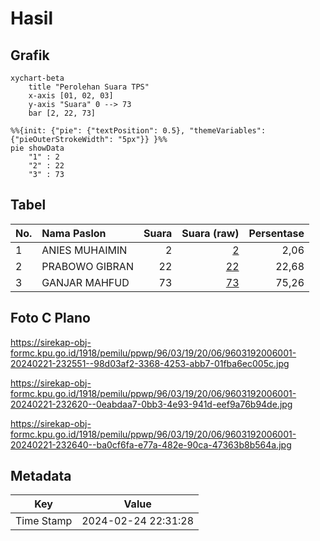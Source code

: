 # Hasil

## Grafik

```mermaid
xychart-beta
    title "Perolehan Suara TPS"
    x-axis [01, 02, 03]
    y-axis "Suara" 0 --> 73
    bar [2, 22, 73]
```

```mermaid
%%{init: {"pie": {"textPosition": 0.5}, "themeVariables": {"pieOuterStrokeWidth": "5px"}} }%%
pie showData
    "1" : 2
    "2" : 22
    "3" : 73
```

## Tabel

| No. | Nama Paslon    | Suara | Suara (raw) | Persentase |
|:--- |:-------------- | -----:| -----------:| ----------:|
| 1   | ANIES MUHAIMIN | 2     | [2][p-1]    | 2,06       |
| 2   | PRABOWO GIBRAN | 22    | [22][p-2]   | 22,68      |
| 3   | GANJAR MAHFUD  | 73    | [73][p-3]   | 75,26      |


[p-1]: https://github.com/gigit-pemilu/pemilu-2024-96-papua-barat-daya/blob/main/pilpres/hitung-suara/sub/96-papua-barat-daya/sub/03-raja-ampat/sub/19-tiplol-mayalibit/sub/2006-warimak/sub/001-tps/sub/paslon-1.txt
[p-2]: https://github.com/gigit-pemilu/pemilu-2024-96-papua-barat-daya/blob/main/pilpres/hitung-suara/sub/96-papua-barat-daya/sub/03-raja-ampat/sub/19-tiplol-mayalibit/sub/2006-warimak/sub/001-tps/sub/paslon-2.txt
[p-3]: https://github.com/gigit-pemilu/pemilu-2024-96-papua-barat-daya/blob/main/pilpres/hitung-suara/sub/96-papua-barat-daya/sub/03-raja-ampat/sub/19-tiplol-mayalibit/sub/2006-warimak/sub/001-tps/sub/paslon-3.txt

## Foto C Plano

https://sirekap-obj-formc.kpu.go.id/1918/pemilu/ppwp/96/03/19/20/06/9603192006001-20240221-232551--98d03af2-3368-4253-abb7-01fba6ec005c.jpg

https://sirekap-obj-formc.kpu.go.id/1918/pemilu/ppwp/96/03/19/20/06/9603192006001-20240221-232620--0eabdaa7-0bb3-4e93-941d-eef9a76b94de.jpg

https://sirekap-obj-formc.kpu.go.id/1918/pemilu/ppwp/96/03/19/20/06/9603192006001-20240221-232640--ba0cf6fa-e77a-482e-90ca-47363b8b564a.jpg


## Metadata

| Key        | Value               |
| ---------- | ------------------- |
| Time Stamp | 2024-02-24 22:31:28 |



